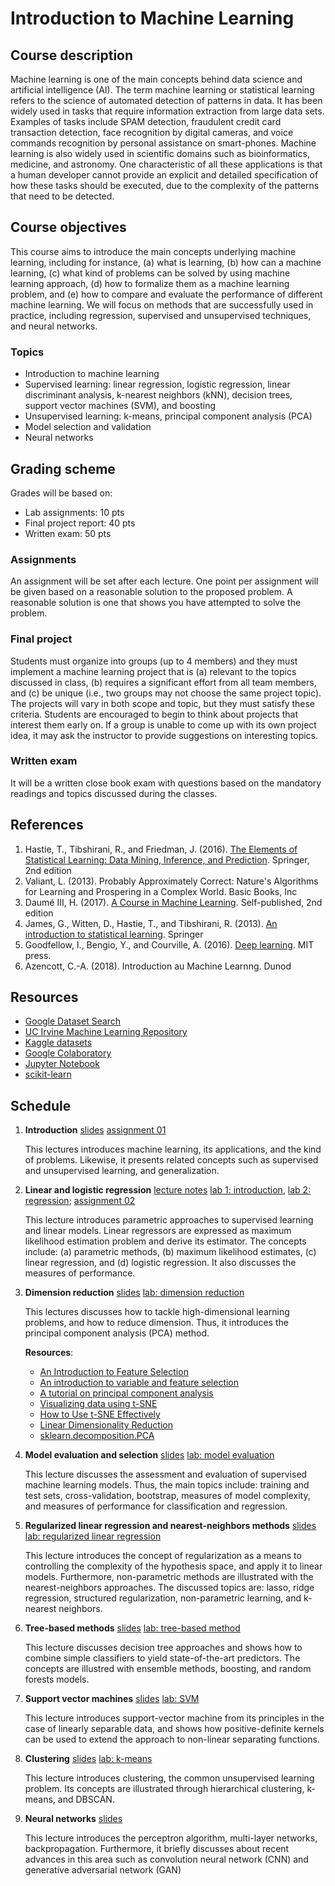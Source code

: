 # Introduction to Machine Learning

## Course description

Machine learning is one of the main concepts behind data science and artificial intelligence (AI). The term machine learning or statistical learning refers to the science of automated detection of patterns in data. It has been widely used in tasks that require information extraction from large data sets. Examples of tasks include SPAM detection, fraudulent credit card transaction detection, face recognition by digital cameras, and voice commands recognition by personal assistance on smart-phones. Machine learning is also widely used in scientific domains such as bioinformatics, medicine, and astronomy. One characteristic of all these applications is that a human developer cannot provide an explicit and detailed specification of how these tasks should be executed, due to the complexity of the patterns that need to be detected.

## Course objectives

This course aims to introduce the main concepts underlying machine learning, including for instance, (a) what is learning,  (b) how can a machine learning, (c) what kind of problems can be solved by using machine learning approach, (d) how to formalize them as a machine learning problem, and (e) how to compare and evaluate the performance of different machine learning. We will focus on methods that are successfully used in practice, including regression, supervised and unsupervised techniques, and neural networks.

### Topics
 * Introduction to machine learning
 * Supervised learning: linear regression, logistic regression, linear discriminant analysis, k-nearest neighbors (kNN), decision trees, support vector machines (SVM), and boosting
 * Unsupervised learning: k-means, principal component analysis (PCA)
 * Model selection and validation
 * Neural networks

## Grading scheme

Grades will be based on:

 * Lab assignments: 10 pts 
 * Final project report: 40 pts 
 * Written exam: 50 pts

### Assignments

An assignment will be set after each lecture. One point per assignment will be given based on a reasonable solution to the proposed problem. A reasonable solution is one that shows you have attempted to solve the problem.

### Final project

Students must organize into groups (up to 4 members) and they must implement a machine learning project that is (a) relevant to the topics discussed in class, (b) requires a significant effort from all team members, and (c) be unique (i.e., two groups may not choose the same project topic). The projects will vary in both scope and topic, but they must satisfy these criteria. Students are encouraged to begin to think about projects that interest them early on. If a group is unable to come up with its own project idea, it may ask the instructor to provide suggestions on interesting topics.

### Written exam

It will be a written close book exam with questions based on the mandatory readings and topics discussed during the classes.

## References

1. Hastie, T., Tibshirani, R., and Friedman, J. (2016). [The Elements of Statistical Learning: Data Mining, Inference, and Prediction](http://web.stanford.edu/~hastie/ElemStatLearn/). Springer, 2nd edition
2. Valiant, L. (2013). Probably Approximately Correct: Nature's Algorithms for Learning and Prospering in a Complex World. Basic Books, Inc
3. Daumé III, H. (2017). [A Course in Machine Learning](http://ciml.info/dl/v0_99/ciml-v0_99-all.pdf). Self-published, 2nd edition 
4. James, G., Witten, D., Hastie, T., and Tibshirani, R. (2013). [An introduction to statistical learning](http://www-bcf.usc.edu/~gareth/ISL/). Springer
5. Goodfellow, I., Bengio, Y., and Courville, A. (2016). [Deep learning](https://www.deeplearningbook.org/). MIT press. 
6. Azencott, C.-A. (2018). Introduction au Machine Learnng. Dunod

## Resources

* [Google Dataset Search](https://toolbox.google.com/datasetsearch)
* [UC Irvine Machine Learning Repository](https://archive.ics.uci.edu/ml/index.php)
* [Kaggle datasets](https://www.kaggle.com/datasets)
* [Google Colaboratory](https://colab.research.google.com)
* [Jupyter Notebook](https://jupyter.org/)
* [scikit-learn](https://scikit-learn.org/stable/documentation.html)

## Schedule

1. **Introduction** [slides](01-lectures/01_introduction.pdf) [assignment 01](02-assignments/assignments_01.pdf)
	
	This lectures introduces machine learning, its applications, and the kind of problems. Likewise, it presents related concepts such as supervised and unsupervised learning, and generalization.
	
2. **Linear and logistic regression** [lecture notes](01-lectures/02-linear_and_logistic_regression.pdf) [lab 1: introduction](03-labs/01_manipulating_data.ipynb), [lab 2: regression](03-labs/02_regression_algorithms.ipynb); [assignment 02](02-assignments/assignments_02.pdf)

	This lecture introduces parametric approaches to supervised learning and linear models. Linear regressors are expressed as maximum likelihood estimation problem and derive its estimator. The concepts include: (a) parametric methods, (b) maximum likelihood estimates, (c) linear regression, and (d) logistic regression. It also discusses the measures of performance.
	
3. **Dimension reduction** [slides](01-lectures/03_dimension_reduction.pdf) [lab: dimension reduction](03-labs/lab03_dimensionality_reduction.ipynb)

	This lectures discusses how to tackle high-dimensional learning problems, and how to reduce dimension. Thus, it introduces the principal component analysis (PCA) method.
	
	**Resources**:
	 - [An Introduction to Feature Selection](link.springer.com/chapter/10.1007/978-1-4614-6849-3_19)
	 - [An introduction to variable and feature selection](https://jmlr.org/papers/v3/guyon03a.html)
	 - [A tutorial on principal component analysis](https://arxiv.org/abs/1404.1100)
	 - [Visualizing data using t-SNE](jmlr.org/papers/volume9/vandermaaten08a/vandermaaten08a.pdf)
	 - [How to Use t-SNE Effectively](https://distill.pub/2016/misread-tsne)
	 - [Linear Dimensionality Reduction](http://ciml.info/dl/v0_99/ciml-v0_99-ch15.pdf)
	 - [sklearn.decomposition.PCA](https://scikit-learn.org/stable/modules/generated/sklearn.decomposition.PCA.html)

4. **Model evaluation and selection** [slides]() [lab: model evaluation]()

	This lecture discusses the assessment and evaluation of supervised machine learning models. Thus, the main topics include: training and test sets, cross-validation, bootstrap, measures of model complexity, and measures of performance for classification and regression. 
	
5. **Regularized linear regression and nearest-neighbors methods** [slides]() [lab: regularized linear regression]()

	This lecture introduces the concept of regularization as a means to controlling the complexity of the hypothesis space, and apply it to linear models. Furthermore, non-parametric methods are illustrated with the nearest-neighbors approaches. The discussed topics are: lasso, ridge regression, structured regularization, non-parametric learning, and k-nearest neighbors.
	
6. **Tree-based methods** [slides]() [lab: tree-based method]()
	
	This lecture discusses decision tree approaches and shows how to combine simple classifiers to yield state-of-the-art predictors. The concepts are illustred with ensemble methods, boosting, and random forests models.
	
7. **Support vector machines** [slides]() [lab: SVM]()

	This lecture introduces support-vector machine from its principles in the case of linearly separable data, and shows how positive-definite kernels can be used to extend the approach to non-linear separating functions.
	
8. **Clustering** [slides]() [lab: k-means]()
	
	This lecture introduces clustering, the common unsupervised learning problem. Its concepts are illustrated through hierarchical clustering, k-means, and DBSCAN.
	 
9. **Neural networks** [slides]()

	This lecture introduces the perceptron algorithm, multi-layer networks, backpropagation. Furthermore, it briefly discusses about recent advances in this area such as convolution neural network (CNN) and generative adversarial network (GAN)






